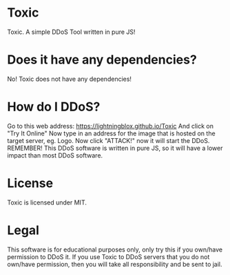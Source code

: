 # Toxic
Toxic. A simple DDoS Tool written in pure JS!
# Does it have any dependencies?
No! Toxic does not have any dependencies!
# How do I DDoS?
Go to this web address: <a href="https://lightningblox.github.io/Toxic">https://lightningblox.github.io/Toxic</a>
And click on "Try It Online"
Now type in an address for the image that is hosted on the target server, eg. Logo.
Now click "ATTACK!" now it will start the DDoS. REMEMBER! This DDoS software is written in pure JS, so it will have a lower impact than most DDoS software.
# License
Toxic is licensed under MIT.
# Legal
This software is for educational purposes only, only try this if you own/have permission to DDoS it. If you use Toxic to DDoS servers that you do not own/have permission, then you will take all responsibility and be sent to jail.
